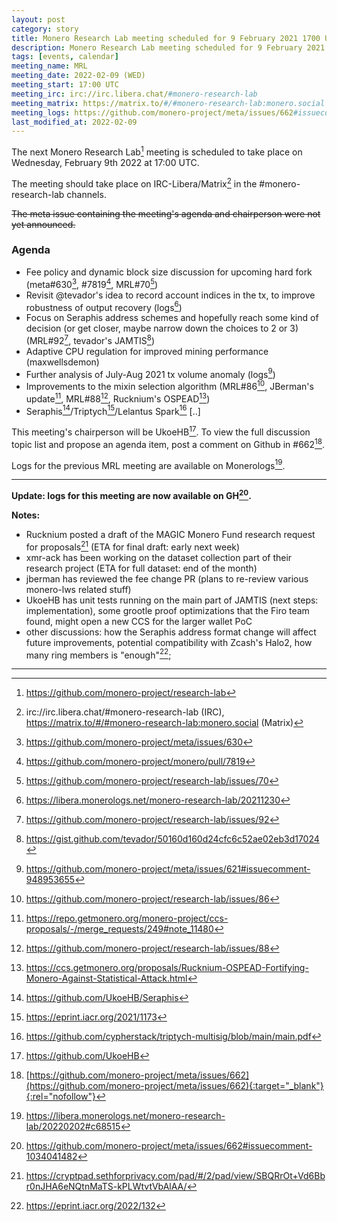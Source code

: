 ```yaml
---
layout: post
category: story
title: Monero Research Lab meeting scheduled for 9 February 2021 1700 UTC
description: Monero Research Lab meeting scheduled for 9 February 2021 1700 UTC on irc/Matrix channels.
tags: [events, calendar]
meeting_name: MRL
meeting_date: 2022-02-09 (WED)
meeting_start: 17:00 UTC
meeting_irc: irc://irc.libera.chat/#monero-research-lab
meeting_matrix: https://matrix.to/#/#monero-research-lab:monero.social
meeting_logs: https://github.com/monero-project/meta/issues/662#issuecomment-1034041482
last_modified_at: 2022-02-09
---
```


The next Monero Research Lab[^1] meeting is scheduled to take place on Wednesday, February 9th 2022 at 17:00 UTC.

The meeting should take place on IRC-Libera/Matrix[^2] in the #monero-research-lab channels.

~~The meta issue containing the meeting's agenda and chairperson were not yet announced.~~

### Agenda

- Fee policy and dynamic block size discussion for upcoming hard fork (meta#630[^3], #7819[^4], MRL#70[^5])
- Revisit @tevador's idea to record account indices in the tx, to improve robustness of output recovery (logs[^6])
- Focus on Seraphis address schemes and hopefully reach some kind of decision (or get closer, maybe narrow down the choices to 2 or 3) (MRL#92[^7], tevador's JAMTIS[^8])
- Adaptive CPU regulation for improved mining performance (maxwellsdemon)
- Further analysis of July-Aug 2021 tx volume anomaly (logs[^9])
- Improvements to the mixin selection algorithm (MRL#86[^10], JBerman's update[^11], MRL#88[^12], Rucknium's OSPEAD[^13]) 
- Seraphis[^14]/Triptych[^15]/Lelantus Spark[^16]
[..]

This meeting's chairperson will be UkoeHB[^17]. To view the full discussion topic list and propose an agenda item, post a comment on Github in #662[^18].

Logs for the previous MRL meeting are available on Monerologs[^19].

---

**Update: logs for this meeting are now available on GH[^20].**

**Notes:**

- Rucknium posted a draft of the MAGIC Monero Fund research request for proposals[^21] (ETA for final draft: early next week)
- xmr-ack has been working on the dataset collection part of their research project (ETA for full dataset: end of the month)
- jberman has reviewed the fee change PR (plans to re-review various monero-lws related stuff)
- UkoeHB has unit tests running on the main part of JAMTIS (next steps: implementation), some grootle proof optimizations that the Firo team found, might open a new CCS for the larger wallet PoC
- other discussions: how the Seraphis address format change will affect future improvements, potential compatibility with Zcash's Halo2, how many ring members is "enough"[^22];

---

[^1]: https://github.com/monero-project/research-lab
[^2]: irc://irc.libera.chat/#monero-research-lab (IRC), https://matrix.to/#/#monero-research-lab:monero.social (Matrix)
[^3]: https://github.com/monero-project/meta/issues/630
[^4]: https://github.com/monero-project/monero/pull/7819
[^5]: https://github.com/monero-project/research-lab/issues/70
[^6]: https://libera.monerologs.net/monero-research-lab/20211230
[^7]: https://github.com/monero-project/research-lab/issues/92
[^8]: https://gist.github.com/tevador/50160d160d24cfc6c52ae02eb3d17024
[^9]: https://github.com/monero-project/meta/issues/621#issuecomment-948953655
[^10]: https://github.com/monero-project/research-lab/issues/86
[^11]: https://repo.getmonero.org/monero-project/ccs-proposals/-/merge_requests/249#note_11480
[^12]: https://github.com/monero-project/research-lab/issues/88
[^13]: https://ccs.getmonero.org/proposals/Rucknium-OSPEAD-Fortifying-Monero-Against-Statistical-Attack.html
[^14]: https://github.com/UkoeHB/Seraphis
[^15]: https://eprint.iacr.org/2021/1173
[^16]: https://github.com/cypherstack/triptych-multisig/blob/main/main.pdf
[^17]: https://github.com/UkoeHB
[^18]: [https://github.com/monero-project/meta/issues/662](https://github.com/monero-project/meta/issues/662){:target="_blank"}{:rel="nofollow"}
[^19]: https://libera.monerologs.net/monero-research-lab/20220202#c68515
[^20]: https://github.com/monero-project/meta/issues/662#issuecomment-1034041482
[^21]: https://cryptpad.sethforprivacy.com/pad/#/2/pad/view/SBQRrOt+Vd6Bbr0nJHA6eNQtnMaTS-kPLWtvtVbAlAA/
[^22]: https://eprint.iacr.org/2022/132
